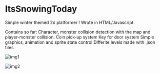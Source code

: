 # ItsSnowingToday

Simple winter themed 2d platformer !
Wrote in HTML/Javascript.

Contains so far:
Character, monster collision detection with the map and player-monster collision.
Coin pick-up system
Key for door system
Simple graphics, animation and sprite state control
Differite levels made with .json files

![img1](https://i.ibb.co/BTZpwwx/Screenshot-591.png)

![img2](https://i.ibb.co/vknkdht/Screenshot-592.png)

